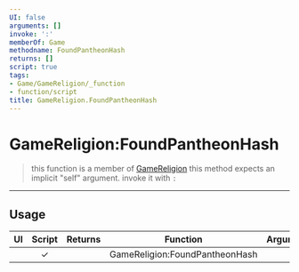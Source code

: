 ```yaml
---
UI: false
arguments: []
invoke: ':'
memberOf: Game
methodname: FoundPantheonHash
returns: []
script: true
tags:
- Game/GameReligion/_function
- function/script
title: GameReligion.FoundPantheonHash
---
```

# GameReligion:FoundPantheonHash
> this function is a member of [GameReligion](civ-6/lua/GameReligion.md)
> this method expects an implicit "self" argument. invoke it with `:`
-----
## Usage
|  UI | Script | Returns | Function | Arguments |
|:---:|:------:|-------:|:--------:|:---------|
| |✓||GameReligion:FoundPantheonHash||
